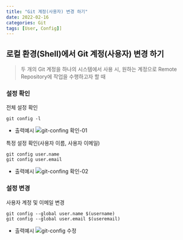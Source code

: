 ```yaml
---
title: "Git 계정(사용자) 변경 하기"
date: 2022-02-16
categories: Git
tags: [User, Config]]
---
```


로컬 환경(Shell)에서 Git 계정(사용자) 변경 하기
------

> 두 개의 Git 계정을 하나의 시스템에서 사용 시, 원하는 계정으로 Remote Repository에 작업을 수행하고자 할 때

### 설정 확인

전체 설정 확인

``` shell
git config -l
```
- 출력예시
![git-confing 확인-01](https://user-images.githubusercontent.com/76153041/154203932-08c2ccee-1154-47e5-9de2-c4a89ed00e18.png)


특정 설정 확인(사용자 이름, 사용자 이메일)
``` shell
git config user.name
git config user.email
```
- 출력예시
![git-confing 확인-02](https://user-images.githubusercontent.com/76153041/154203935-2d0f7c70-01ff-46df-b9df-a7a8a2c06080.png)

### 설정 변경

사용자 계정 및 이메일 변경

``` shell
git config --global user.name $(username)
git config --global user.email $(useremail)
```

- 출력예시
![git-config 수정](https://user-images.githubusercontent.com/76153041/154203940-6bce8ce9-827d-449a-9b02-7c781b3ce793.png)





